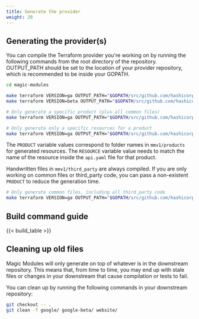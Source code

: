```yaml
---
title: Generate the provider
weight: 20
---
```


## Generating the provider(s)


You can compile the Terraform provider you're working on by running the following
commands from the root directory of the repository. OUTPUT_PATH should be set to
the location of your provider repository, which is recommended to be inside your GOPATH.

```bash
cd magic-modules

make terraform VERSION=ga OUTPUT_PATH="$GOPATH/src/github.com/hashicorp/terraform-provider-google"
make terraform VERSION=beta OUTPUT_PATH="$GOPATH/src/github.com/hashicorp/terraform-provider-google-beta"

# Only generate a specific product (plus all common files)
make terraform VERSION=ga OUTPUT_PATH="$GOPATH/src/github.com/hashicorp/terraform-provider-google" PRODUCT=pubsub

# Only generate only a specific resources for a product
make terraform VERSION=ga OUTPUT_PATH="$GOPATH/src/github.com/hashicorp/terraform-provider-google" PRODUCT=pubsub RESOURCE=Topic
```

The `PRODUCT` variable values correspond to folder names in `mmv1/products` for generated resources. The `RESOURCE` variable value needs to match the name of the resource inside the `api.yaml` file for that product.

Handwritten files in `mmv1/third_party` are always compiled. If you are only working on common files or third_party code, you can pass a non-existent `PRODUCT`
to reduce the generation time.

```bash
# Only generate common files, including all third_party code
make terraform VERSION=ga OUTPUT_PATH="$GOPATH/src/github.com/hashicorp/terraform-provider-google" PRODUCT=foo
```

## Build command guide

{{< build_table >}}

## Cleaning up old files

Magic Modules will only generate on top of whatever is in the downstream repository. This means that, from time
to time, you may end up with stale files or changes in your downstream that cause compilation or tests to fail.

You can clean up by running the following commands in your downstream repository:

```bash
git checkout -- .
git clean -f google/ google-beta/ website/
```
